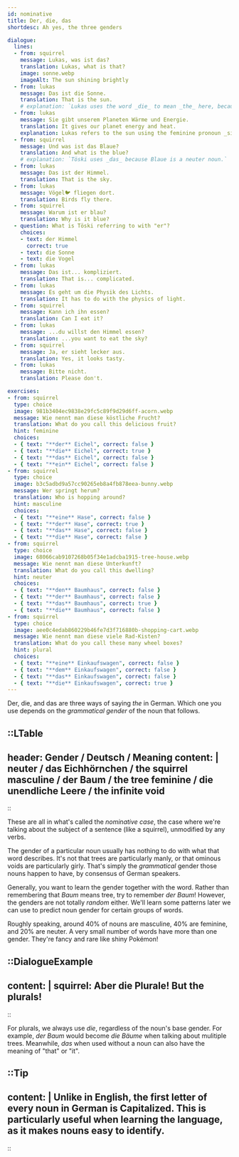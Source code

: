 ```yaml
---
id: nominative
title: Der, die, das
shortdesc: Ah yes, the three genders

dialogue:
  lines:
  - from: squirrel
    message: Lukas, was ist das?
    translation: Lukas, what is that?
    image: sonne.webp
    imageAlt: The sun shining brightly
  - from: lukas
    message: Das ist die Sonne.
    translation: That is the sun.
    # explanation: `Lukas uses the word _die_ to mean _the_ here, because _Sonne_ is a feminine noun. `
  - from: lukas
    message: Sie gibt unserem Planeten Wärme und Energie.
    translation: It gives our planet energy and heat.
    explanation: Lukas refers to the sun using the feminine pronoun _sie_.
  - from: squirrel
    message: Und was ist das Blaue?
    translation: And what is the blue?
    # explanation: `Töski uses _das_ because Blaue is a neuter noun.`
  - from: lukas
    message: Das ist der Himmel.
    translation: That is the sky.
  - from: lukas
    message: Vögel🐦 fliegen dort.
    translation: Birds fly there.
  - from: squirrel
    message: Warum ist er blau?
    translation: Why is it blue?
  - question: What is Töski referring to with "er"?
    choices:
    - text: der Himmel
      correct: true
    - text: die Sonne
    - text: die Vogel
  - from: lukas
    message: Das ist... kompliziert.
    translation: That is... complicated.
  - from: lukas
    message: Es geht um die Physik des Lichts.
    translation: It has to do with the physics of light.
  - from: squirrel
    message: Kann ich ihn essen?
    translation: Can I eat it?
  - from: lukas
    message: ...du willst den Himmel essen?
    translation: ...you want to eat the sky?
  - from: squirrel
    message: Ja, er sieht lecker aus.
    translation: Yes, it looks tasty.
  - from: lukas
    message: Bitte nicht.
    translation: Please don't.

exercises:
- from: squirrel
  type: choice
  image: 981b3404ec9838e29fc5c89f9d29d6ff-acorn.webp
  message: Wie nennt man diese köstliche Frucht?
  translation: What do you call this delicious fruit?
  hint: feminine
  choices:
  - { text: "**der** Eichel", correct: false }
  - { text: "**die** Eichel", correct: true }
  - { text: "**das** Eichel", correct: false }
  - { text: "**ein** Eichel", correct: false }
- from: squirrel
  type: choice
  image: b3c5adbd9a57cc90265eb8a4fb878eea-bunny.webp
  message: Wer springt herum?
  translation: Who is hopping around?
  hint: masculine
  choices:
  - { text: "**eine** Hase", correct: false }
  - { text: "**der** Hase", correct: true }
  - { text: "**das** Hase", correct: false }
  - { text: "**die** Hase", correct: false }
- from: squirrel
  type: choice
  image: 68066cab9107268b05f34e1adcba1915-tree-house.webp
  message: Wie nennt man diese Unterkunft?
  translation: What do you call this dwelling?
  hint: neuter
  choices:
  - { text: "**den** Baumhaus", correct: false }
  - { text: "**der** Baumhaus", correct: false }
  - { text: "**das** Baumhaus", correct: true }
  - { text: "**die** Baumhaus", correct: false }
- from: squirrel
  type: choice
  image: aee0c4edab860229b46fe7d3f716880b-shopping-cart.webp
  message: Wie nennt man diese viele Rad-Kisten?
  translation: What do you call these many wheel boxes?
  hint: plural
  choices:
  - { text: "**eine** Einkaufswagen", correct: false }
  - { text: "**dem** Einkaufswagen", correct: false }
  - { text: "**das** Einkaufswagen", correct: false }
  - { text: "**die** Einkaufswagen", correct: true }
---
```


Der, die, and das are three ways of saying _the_ in German. Which one you use depends on the _grammatical gender_ of the noun that follows.

::LTable
---
header: Gender / Deutsch / Meaning
content: |
  neuter / **das** Eichhörnchen / **the** squirrel
  masculine / **der** Baum / **the** tree
  feminine / **die** unendliche Leere / **the** infinite void
---
::

These are all in what's called the _nominative case_, the case where we're talking about the subject of a sentence (like a squirrel), unmodified by any verbs.

The gender of a particular noun usually has nothing to do with what that word describes. It's not that trees are particularly manly, or that ominous voids are particularly girly. That's simply the _grammatical_ gender those nouns happen to have, by consensus of German speakers.

Generally, you want to learn the gender together with the word. Rather than remembering that _Baum_ means tree, try to remember _der Baum_! However, the genders are not totally _random_ either. We'll learn some patterns later we can use to predict noun gender for certain groups of words.

Roughly speaking, around 40% of nouns are masculine, 40% are feminine, and 20% are neuter. A very small number of words have more than one gender. They're fancy and rare like shiny Pokémon!

::DialogueExample
---
content: |
  squirrel:
    Aber **die** Plurale!
    But **the** plurals!
---
::

For plurals, we always use _die_, regardless of the noun's base gender. For example, _der Baum_ would become _die Bäume_ when talking about mulitiple trees. Meanwhile, _das_ when used without a noun can also have the meaning of "that" or "it".

::Tip
---
content: |
  Unlike in English, the first letter of every noun in German is **C**apitalized. This is particularly useful when learning the language, as it makes nouns easy to identify.
---
::